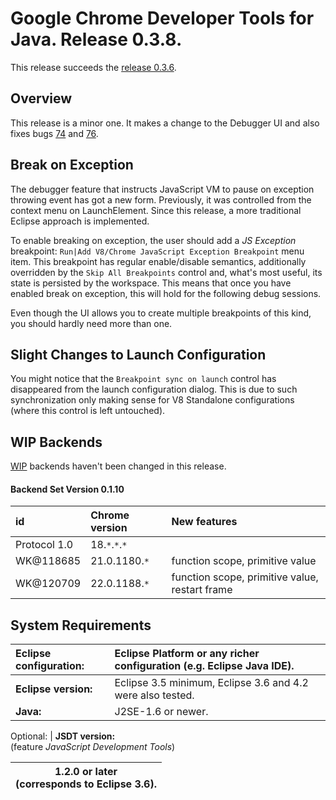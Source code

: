 # Google Chrome Developer Tools for Java. Release 0.3.8. #

This release succeeds the [release 0.3.6](Release_0_3_6.md).

## Overview ##
This release is a minor one. It makes a change to the Debugger UI and also fixes bugs [74](http://code.google.com/p/chromedevtools/issues/detail?id=74)
and
[76](http://code.google.com/p/chromedevtools/issues/detail?id=76).

## Break on Exception ##
The debugger feature that instructs JavaScript VM to pause on exception throwing event has got a new form. Previously, it was controlled from the context menu on LaunchElement. Since this release, a more traditional Eclipse approach is implemented.

To enable breaking on exception, the user should add a _JS Exception_ breakpoint: `Run|Add V8/Chrome JavaScript Exception Breakpoint` menu item. This breakpoint has regular enable/disable semantics, additionally overridden by the `Skip All Breakpoints` control and, what's most useful, its state is persisted by the workspace. This means that once you have enabled break on exception, this will hold for the following debug sessions.

Even though the UI allows you to create multiple breakpoints of this kind, you should hardly need more than one.

## Slight Changes to Launch Configuration ##
You might notice that the `Breakpoint sync on launch` control has disappeared from the launch configuration dialog. This is due to such synchronization only making sense for V8 Standalone configurations (where this control is left untouched).

## WIP Backends ##
[WIP](WIP.md) backends haven't been changed in this release.

#### Backend Set Version 0.1.10 ####
| id | Chrome version | New features |
|:---|:---------------|:-------------|
| Protocol 1.0 | 18.`*`.`*`.`*` |              |
| WK@118685 | 21.0.1180.`*`  | function scope, primitive value |
| WK@120709 |22.0.1188.`*`   | function scope, primitive value, restart frame |

## System Requirements ##
| **Eclipse configuration:**  |Eclipse Platform or any richer configuration (e.g. Eclipse Java IDE). |
|:----------------------------|:---------------------------------------------------------------------|
| **Eclipse version:**        |  Eclipse 3.5 minimum, Eclipse 3.6 and 4.2 were also tested.          |
| **Java:**                   | J2SE-1.6 or newer.                                                   |

Optional:
| **JSDT version:**<br>(feature <i>JavaScript Development Tools</i>) <table><thead><th> 1.2.0 or later<br>(corresponds to Eclipse 3.6).</th></thead><tbody>
